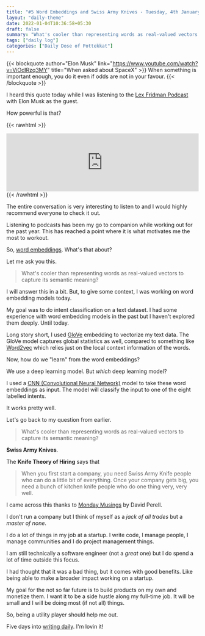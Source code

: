 ```yaml
---
title: "#5 Word Embeddings and Swiss Army Knives - Tuesday, 4th January 2022"
layout: "daily-theme"
date: 2022-01-04T10:36:58+05:30
draft: false
summary: "What's cooler than representing words as real-valued vectors to capture its semantic meaning?"
tags: ["daily log"]
categories: ["Daily Dose of Pottekkat"]
---
```


{{< blockquote author="Elon Musk" link="https://www.youtube.com/watch?v=ViOdlRzq3MY" title="When asked about SpaceX" >}}
  When something is important enough, you do it even if odds are not in your favour.
{{< /blockquote >}}

I heard this quote today while I was listening to the [Lex Fridman Podcast](https://lexfridman.com/podcast/) with Elon Musk as the guest.

How powerful is that?

{{< rawhtml >}}
<iframe src="https://open.spotify.com/embed/episode/1E3ESPFzTHiAxJVXQPiRGd?utm_source=generator" width="100%" height="152" frameBorder="0" allowfullscreen="" allow="autoplay; clipboard-write; encrypted-media; fullscreen; picture-in-picture"></iframe>
{{< /rawhtml >}}

The entire conversation is very interesting to listen to and I would highly recommend everyone to check it out.

Listening to podcasts has been my go to companion while working out for the past year. This has reached a point where it is what motivates me the most to workout.

So, [word embeddings](https://en.wikipedia.org/wiki/Word_embedding). What's that about?

Let me ask you this.

> What's cooler than representing words as real-valued vectors to capture its semantic meaning?

I will answer this in a bit. But, to give some context, I was working on word embedding models today.

My goal was to do intent classification on a text dataset. I had some experience with word embedding models in the past but I haven't explored them deeply. Until today.

Long story short, I used [GloVe](https://en.wikipedia.org/wiki/GloVe_(machine_learning)) embedding to vectorize my text data. The GloVe model captures global statistics as well, compared to something like [Word2vec](https://en.wikipedia.org/wiki/Word2vec) which relies just on the local context information of the words.

Now, how do we "learn" from the word embeddings?

We use a deep learning model. But _which_ deep learning model?

I used a [CNN (Convolutional Neural Network)](https://en.wikipedia.org/wiki/Convolutional_neural_network) model to take these word embeddings as input. The model will classify the input to one of the eight labelled intents.

It works pretty well.

Let's go back to my question from earlier.

> What's cooler than representing words as real-valued vectors to capture its semantic meaning?

**Swiss Army Knives**.

The **Knife Theory of Hiring** says that

> When you first start a company, you need Swiss Army Knife people who can do a little bit of everything. Once your company gets big, you need a bunch of kitchen knife people who do one thing very, very well.

I came across this thanks to [Monday Musings](https://perell.com/monday-musings/) by David Perell.

I don't run a company but I think of myself as a _jack of all trades_ but a _master of none_.

I do a lot of things in my job at a startup. I write code, I manage people, I manage communities and I do project management things.

I am still technically a software engineer (not a _great_ one) but I do spend a lot of time outside this focus.

I had thought that it was a bad thing, but it comes with good benefits. Like being able to make a broader impact working on a startup.

My goal for the not so far future is to build products on my own and monetize them. I want it to be a side hustle along my full-time job. It will be small and I will be doing most (if not all) things.

So, being a utility player should help me out.

Five days into [writing daily](/categories/daily-dose-of-pottekkat/). I'm lovin it!